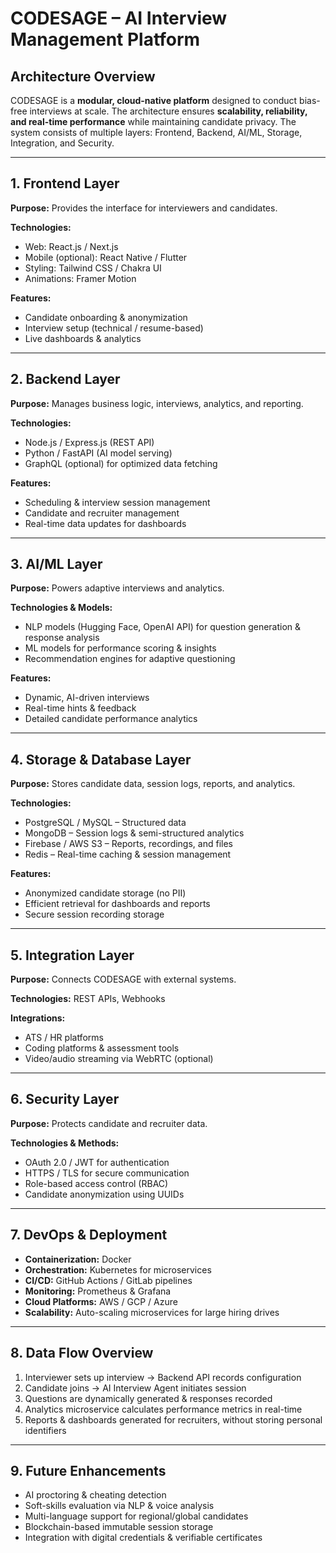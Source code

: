 # CODESAGE – AI Interview Management Platform

## Architecture Overview
CODESAGE is a **modular, cloud-native platform** designed to conduct bias-free interviews at scale. The architecture ensures **scalability, reliability, and real-time performance** while maintaining candidate privacy. The system consists of multiple layers: Frontend, Backend, AI/ML, Storage, Integration, and Security.

---

## 1. Frontend Layer
**Purpose:** Provides the interface for interviewers and candidates.

**Technologies:**
- Web: React.js / Next.js
- Mobile (optional): React Native / Flutter
- Styling: Tailwind CSS / Chakra UI
- Animations: Framer Motion

**Features:**
- Candidate onboarding & anonymization
- Interview setup (technical / resume-based)
- Live dashboards & analytics

---

## 2. Backend Layer
**Purpose:** Manages business logic, interviews, analytics, and reporting.

**Technologies:**
- Node.js / Express.js (REST API)
- Python / FastAPI (AI model serving)
- GraphQL (optional) for optimized data fetching

**Features:**
- Scheduling & interview session management
- Candidate and recruiter management
- Real-time data updates for dashboards

---

## 3. AI/ML Layer
**Purpose:** Powers adaptive interviews and analytics.

**Technologies & Models:**
- NLP models (Hugging Face, OpenAI API) for question generation & response analysis
- ML models for performance scoring & insights
- Recommendation engines for adaptive questioning

**Features:**
- Dynamic, AI-driven interviews
- Real-time hints & feedback
- Detailed candidate performance analytics

---

## 4. Storage & Database Layer
**Purpose:** Stores candidate data, session logs, reports, and analytics.

**Technologies:**
- PostgreSQL / MySQL – Structured data
- MongoDB – Session logs & semi-structured analytics
- Firebase / AWS S3 – Reports, recordings, and files
- Redis – Real-time caching & session management

**Features:**
- Anonymized candidate storage (no PII)
- Efficient retrieval for dashboards and reports
- Secure session recording storage

---

## 5. Integration Layer
**Purpose:** Connects CODESAGE with external systems.

**Technologies:** REST APIs, Webhooks

**Integrations:**
- ATS / HR platforms
- Coding platforms & assessment tools
- Video/audio streaming via WebRTC (optional)

---

## 6. Security Layer
**Purpose:** Protects candidate and recruiter data.

**Technologies & Methods:**
- OAuth 2.0 / JWT for authentication
- HTTPS / TLS for secure communication
- Role-based access control (RBAC)
- Candidate anonymization using UUIDs

---

## 7. DevOps & Deployment
- **Containerization:** Docker
- **Orchestration:** Kubernetes for microservices
- **CI/CD:** GitHub Actions / GitLab pipelines
- **Monitoring:** Prometheus & Grafana
- **Cloud Platforms:** AWS / GCP / Azure
- **Scalability:** Auto-scaling microservices for large hiring drives

---

## 8. Data Flow Overview
1. Interviewer sets up interview → Backend API records configuration
2. Candidate joins → AI Interview Agent initiates session
3. Questions are dynamically generated & responses recorded
4. Analytics microservice calculates performance metrics in real-time
5. Reports & dashboards generated for recruiters, without storing personal identifiers

---

## 9. Future Enhancements
- AI proctoring & cheating detection
- Soft-skills evaluation via NLP & voice analysis
- Multi-language support for regional/global candidates
- Blockchain-based immutable session storage
- Integration with digital credentials & verifiable certificates

